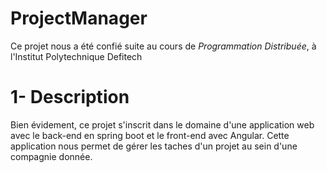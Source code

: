 # ProjectManager
  
  Ce projet nous a été confié suite au cours de *Programmation Distribuée*,
  à l'Institut Polytechnique Defitech 
  
# 1- Description

Bien évidement, ce projet s'inscrit dans le domaine d'une application web avec le back-end en spring boot
et le front-end avec Angular.
Cette application nous permet de gérer les taches d'un projet au sein d'une compagnie donnée.

